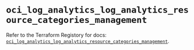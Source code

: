 # `oci_log_analytics_log_analytics_resource_categories_management`

Refer to the Terraform Registory for docs: [`oci_log_analytics_log_analytics_resource_categories_management`](https://registry.terraform.io/providers/oracle/oci/6.18.0/docs/resources/log_analytics_log_analytics_resource_categories_management).
